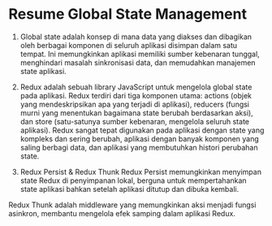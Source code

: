 # Resume Global State Management

1. Global state adalah konsep di mana data yang diakses dan dibagikan oleh berbagai komponen di seluruh aplikasi disimpan dalam satu tempat. Ini memungkinkan aplikasi memiliki sumber kebenaran tunggal, menghindari masalah sinkronisasi data, dan memudahkan manajemen state aplikasi.

2. Redux adalah sebuah library JavaScript untuk mengelola global state pada aplikasi. Redux terdiri dari tiga komponen utama: actions (objek yang mendeskripsikan apa yang terjadi di aplikasi), reducers (fungsi murni yang menentukan bagaimana state berubah berdasarkan aksi), dan store (satu-satunya sumber kebenaran, mengelola seluruh state aplikasi). Redux sangat tepat digunakan pada aplikasi dengan state yang kompleks dan sering berubah, aplikasi dengan banyak komponen yang saling berbagi data, dan aplikasi yang membutuhkan histori perubahan state.

3. Redux Persist & Redux Thunk
Redux Persist memungkinkan menyimpan state Redux di penyimpanan lokal, berguna untuk mempertahankan state aplikasi bahkan setelah aplikasi ditutup dan dibuka kembali. 

Redux Thunk adalah middleware yang memungkinkan aksi menjadi fungsi asinkron, membantu mengelola efek samping dalam aplikasi Redux.